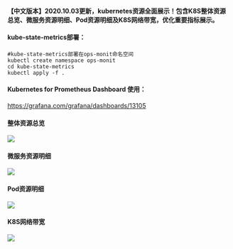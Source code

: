 #### 【中文版本】2020.10.03更新，kubernetes资源全面展示！包含K8S整体资源总览、微服务资源明细、Pod资源明细及K8S网络带宽，优化重要指标展示。

#### kube-state-metrics部署：
```
#kube-state-metrics部署在ops-monit命名空间
kubectl create namespace ops-monit
cd kube-state-metrics
kubectl apply -f .
```

#### Kubernetes for Prometheus Dashboard 使用：
https://grafana.com/grafana/dashboards/13105

#### 整体资源总览
![](https://raw.githubusercontent.com/starsliao/Prometheus/master/kubernetes/screenshot/k0.png)
#### 微服务资源明细
![](https://raw.githubusercontent.com/starsliao/Prometheus/master/kubernetes/screenshot/k1.png)
#### Pod资源明细
![](https://raw.githubusercontent.com/starsliao/Prometheus/master/kubernetes/screenshot/k2.png)
#### K8S网络带宽
![](https://raw.githubusercontent.com/starsliao/Prometheus/master/kubernetes/screenshot/k3.png)
